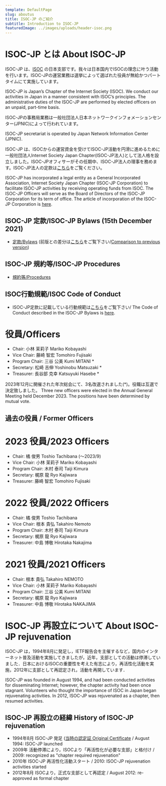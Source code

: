 ```yaml
---
template: DefaultPage
slug: aboutus
title: ISOC-JP のご紹介
subtitle: Introduction to ISOC-JP
featuredImage: ../images/uploads/header-isoc.png
---
```


# ISOC-JP とは About ISOC-JP

ISOC-JP は、[ISOC](https://www.internetsociety.org/) の日本支部です。我々は日本国内でISOCの理念に叶う活動を行います。ISOC-JPの運営業務は選挙によって選ばれた役員が無給かつパートタイムにて実施しています。

ISOC-JP is Japan’s Chapter of the Internet Society (ISOC). We conduct our activities in Japan in a manner consistent with ISOC’s principles. The administrative duties of the ISOC-JP are performed by elected officers on an unpaid, part-time basis.

ISOC-JPの事務局業務は一般社団法人日本ネットワークインフォメーションセンター(JPNIC)によって行われています。

ISOC-JP secretariat is operated by Japan Network Information Center (JPNIC).

ISOC-JP は、ISOCからの運営資金を受けてISOC-JP活動を円滑に進めるために一般社団法人Internet Society Japan Chapter(ISOC-JP法人)として法人格を設立しました。ISOC-JPオフィサーがその任期中、ISOC-JP法人の理事を務めます。ISOC-JP法人の定款は[こちら](https://isoc.jp/articles-of-incorporation/)をご覧ください。

ISOC-JP has incorporated a legal entity as a General Incorporated Association, Internet Society Japan Chapter (ISOC-JP Corporation) to facilitate ISOC-JP activities by receiving operating funds from ISOC. The ISOC-JP Officers will serve as the Board of Directors of the ISOC-JP Corporation for its term of office. The article of incorporation of the ISOC-JP Corporation is [here](https://isoc.jp/articles-of-incorporation/).

## ISOC-JP 定款/ISOC-JP Bylaws (15th December 2021)

*  [定款/Bylaws](https://drive.google.com/file/d/1bSqZazox3A32KZjmmrVLFScUnyRsLiH0/view?usp=sharing) (前版との差分は[こちら](https://drive.google.com/file/d/1_DDD4hJ00v3PW-VaED1suApzLrv1gqWb/view?usp=sharing)をご覧下さい/[Comparison to previous version](https://drive.google.com/file/d/1_DDD4hJ00v3PW-VaED1suApzLrv1gqWb/view?usp=sharing))

## ISOC-JP 規約等/ISOC-JP Procedures

*  [規約等/Procedures](https://www.isoc.jp/documents/procedures/)

## ISOC行動規範/ISOC Code of Conduct
* ISOC-JP定款に記載している行動規範は[こちら](https://www.internetsociety.org/become-a-member/code-of-conduct/)をご覧下さい/ The Code of Conduct described in the ISOC-JP Bylaws is [here](https://www.internetsociety.org/become-a-member/code-of-conduct/).

# 役員/Officers

* Chair: 小林 茉莉子 Mariko Kobayashi
* Vice Chair: 藤崎 智宏 Tomohiro Fujisaki
* Program Chair: 三谷 公美 Kumi MITANI *
* Secretary: 松崎 吉伸 Yoshinobu Matsuzaki *
* Treasurer: 長谷部 克幸 Katsuyuki Hasebe *

2023年12月に開催された年次総会にて、3名改選されました(*)。役職は互選で決定致しました。
Three new officers were elected in the Annual General Meeting held December 2023. The positions have been determined by mutual vote.

## 過去の役員 / Former Officers

# 2023 役員/2023 Officers

* Chair: 橘 俊男 Toshio Tachibana (〜2023/9)
* Vice Chair: 小林 茉莉子 Mariko Kobayashi
* Program Chair: 木村 泰司 Taiji Kimura
* Secretary: 梶原 龍 Ryo Kajiwara
* Treasurer: 藤崎 智宏 Tomohiro Fujisaki
  
# 2022 役員/2022 Officers

* Chair: 橘 俊男 Toshio Tachibana
* Vice Chair: 根本 貴弘 Takahiro Nemoto
* Program Chair: 木村 泰司 Taiji Kimura
* Secretary: 梶原 龍 Ryo Kajiwara
* Treasurer: 中島 博敬 Hirotaka Nakajima

# 2021 役員/2021 Officers

* Chair: 根本 貴弘 Takahiro NEMOTO
* Vice Chair: 小林 茉莉子 Mariko Kobayashi
* Program Chair: 三谷 公美 Kumi MITANI
* Secretary: 梶原 龍 Ryo Kajiwara
* Treasurer: 中島 博敬 Hirotaka NAKAJIMA


# ISOC-JP 再設立について About ISOC-JP rejuvenation

ISOC-JP は，1994年8月に発足し，IETF報告会を主催するなど，国内のインターネット普及活動を実施してきましたが，近年，支部としての活動は停滞していました．日本におけるISOCの重要性を考えた有志により，再活性化活動を実施，2012年に支部として再認定され，活動を再開しています．

ISOC-JP was founded in August 1994, and had been conducted activities for disseminating Internet; however, the chapter activity had been once stagnant.  Volunteers who thought the importance of ISOC in Japan began rejuvenating activities.  In 2012, ISOC-JP was rejuvenated as a chapter, then resumed activities.


## ISOC-JP 再設立の経緯 History of ISOC-JP rejuvenation

*  1994年8月 ISOC-JP 発足 ([当時の認定証 Original Certificate](https://drive.google.com/file/d/1KW9MyxsJLCqNprq8UD1p8t6cTJ8tzrFF/view?usp=sharing) / August 1994: ISOC-JP launched
*  2009年 活動停滞により，ISOCより「再活性化が必要な支部」と格付け / 2009: recognized as "chapter required rejuvenation"
*  2010年 ISOC-JP 再活性化活動スタート / 2010: ISOC-JP rejuvenation activities started
*  2012年8月 ISOCより，正式な支部として再認定 / August 2012: re-approved as formal chapter
